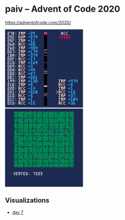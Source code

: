 paiv – Advent of Code 2020
==
https://adventofcode.com/2020/

<img src="code/08-1-handheld-halting/pico8.gif" width="256"> <img src="code/11-1-seating-system/pico8.gif" width="256">


Visualizations
--

* [day 7](https://paiv.github.io/aoc2020/day/7/)
